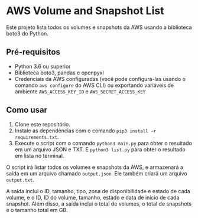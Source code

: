 # AWS Volume and Snapshot List

Este projeto lista todos os volumes e snapshots da AWS usando a biblioteca boto3 do Python.

## Pré-requisitos

- Python 3.6 ou superior
- Biblioteca boto3, pandas e openpyxl
- Credenciais da AWS configuradas (você pode configurá-las usando o comando `aws configure` do AWS CLI) ou exportando variáveis de ambiente `AWS_ACCESS_KEY_ID` e `AWS_SECRET_ACCESS_KEY`

## Como usar

1. Clone este repositório.
2. Instale as dependências com o comando `pip3 install -r requirements.txt`.
3. Execute o script com o comando `python3 main.py` para obter o resultado em um arquivo JSON e TXT. E  `python3 list.py` para obter o resultado em lista no terminal.

O script irá listar todos os volumes e snapshots da AWS, e armazenará a saída em um arquivo chamado `output.json`. Ele também criará um arquivo `output.txt`.

A saída inclui o ID, tamanho, tipo, zona de disponibilidade e estado de cada volume, e o ID, ID do volume, tamanho, estado e data de início de cada snapshot. Além disso, a saída inclui o total de volumes, o total de snapshots e o tamanho total em GB.

